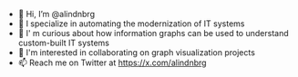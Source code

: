 - 👋 Hi, I’m @alindnbrg
- 👀 I specialize in automating the modernization of IT systems
- 🌱 I' m curious about how information graphs can be used to understand custom-built IT systems
- 💞️ I'm interested in collaborating on graph visualization projects
- 📫 Reach me on Twitter at https://x.com/alindnbrg

<!---
alindnbrg/alindnbrg is a ✨ special ✨ repository because its `README.md` (this file) appears on your GitHub profile.
You can click the Preview link to take a look at your changes.
--->
